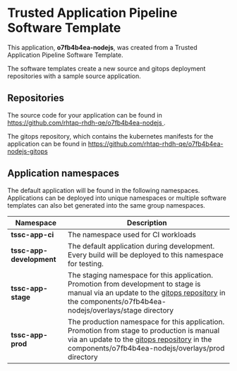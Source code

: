 # Trusted Application Pipeline Software Template

This application, **o7fb4b4ea-nodejs**, was created from a Trusted Application Pipeline Software Template.

The software templates create a new source and gitops deployment repositories with a sample source application. 

## Repositories

The source code for your application can be found in [https://github.com/rhtap-rhdh-qe/o7fb4b4ea-nodejs ](https://github.com/rhtap-rhdh-qe/o7fb4b4ea-nodejs ).
 
The gitops repository, which contains the kubernetes manifests for the application can be found in 
[https://github.com/rhtap-rhdh-qe/o7fb4b4ea-nodejs-gitops ](https://github.com/rhtap-rhdh-qe/o7fb4b4ea-nodejs-gitops ) 

## Application namespaces 

The default application will be found in the following namespaces. Applications can be deployed into unique namespaces or multiple software templates can also bet generated into the same group namespaces.  

|  Namespace   |  Description   |  
| -------- | -------- |
| **tssc-app-ci** | The namespace used for CI workloads |
| **tssc-app-development** | The default application during development. Every build will be deployed to this namespace for testing. |
| **tssc-app-stage** | The staging namespace for this application. Promotion from development to stage is manual via an update to the [gitops repository](https://github.com/rhtap-rhdh-qe/o7fb4b4ea-nodejs-gitops ) in the components/o7fb4b4ea-nodejs/overlays/stage directory |
| **tssc-app-prod** | The production namespace for this application. Promotion from stage to production is manual via an update to the [gitops repository](https://github.com/rhtap-rhdh-qe/o7fb4b4ea-nodejs-gitops ) in the components/o7fb4b4ea-nodejs/overlays/prod directory |
